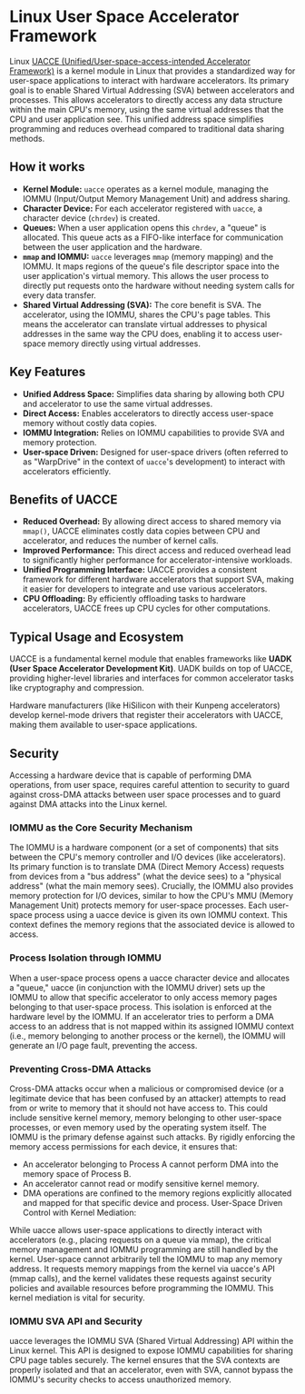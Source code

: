 # Linux User Space Accelerator Framework

Linux [UACCE (Unified/User-space-access-intended Accelerator
Framework)](https://docs.kernel.org/misc-devices/uacce.html) is a kernel module
in Linux that provides a standardized way for user-space applications to
interact with hardware accelerators. Its primary goal is to enable Shared
Virtual Addressing (SVA) between accelerators and processes. This allows
accelerators to directly access any data structure within the main CPU's memory,
using the same virtual addresses that the CPU and user application see. This
unified address space simplifies programming and reduces overhead compared to
traditional data sharing methods.

## How it works

* **Kernel Module:** `uacce` operates as a kernel module, managing the IOMMU
  (Input/Output Memory Management Unit) and address sharing.
* **Character Device:** For each accelerator registered with `uacce`, a
  character device (`chrdev`) is created.
* **Queues:** When a user application opens this `chrdev`, a "queue" is
  allocated. This queue acts as a FIFO-like interface for communication between
  the user application and the hardware.
* **`mmap` and IOMMU:** `uacce` leverages `mmap` (memory mapping) and the IOMMU.
  It maps regions of the queue's file descriptor space into the user
  application's virtual memory. This allows the user process to directly put
  requests onto the hardware without needing system calls for every data
  transfer.
* **Shared Virtual Addressing (SVA):** The core benefit is SVA. The accelerator,
  using the IOMMU, shares the CPU's page tables. This means the accelerator can
  translate virtual addresses to physical addresses in the same way the CPU
  does, enabling it to access user-space memory directly using virtual
  addresses.

## Key Features

* **Unified Address Space:** Simplifies data sharing by allowing both CPU and
  accelerator to use the same virtual addresses.
* **Direct Access:** Enables accelerators to directly access user-space memory
  without costly data copies.
* **IOMMU Integration:** Relies on IOMMU capabilities to provide SVA and memory
  protection.
* **User-space Driven:** Designed for user-space drivers (often referred to as
  "WarpDrive" in the context of `uacce`'s development) to interact with
  accelerators efficiently.

## Benefits of UACCE

* **Reduced Overhead:** By allowing direct access to shared memory via `mmap()`,
  UACCE eliminates costly data copies between CPU and accelerator, and reduces
  the number of kernel calls.
* **Improved Performance:** This direct access and reduced overhead lead to
  significantly higher performance for accelerator-intensive workloads.
* **Unified Programming Interface:** UACCE provides a consistent framework for
  different hardware accelerators that support SVA, making it easier for
  developers to integrate and use various accelerators.
* **CPU Offloading:** By efficiently offloading tasks to hardware accelerators,
  UACCE frees up CPU cycles for other computations.

## Typical Usage and Ecosystem

UACCE is a fundamental kernel module that enables frameworks like **UADK (User
Space Accelerator Development Kit)**. UADK builds on top of UACCE, providing
higher-level libraries and interfaces for common accelerator tasks like
cryptography and compression.

Hardware manufacturers (like HiSilicon with their Kunpeng accelerators) develop
kernel-mode drivers that register their accelerators with UACCE, making them
available to user-space applications.

## Security

Accessing a hardware device that is capable of performing DMA operations, from
user space, requires careful attention to security to guard against cross-DMA
attacks between user space processes and to guard against DMA attacks into the
Linux kernel.

### IOMMU as the Core Security Mechanism

The IOMMU is a hardware component (or a set of components) that sits between the
CPU's memory controller and I/O devices (like accelerators). Its primary
function is to translate DMA (Direct Memory Access) requests from devices from a
"bus address" (what the device sees) to a "physical address" (what the main
memory sees). Crucially, the IOMMU also provides memory protection for I/O
devices, similar to how the CPU's MMU (Memory Management Unit) protects memory
for user-space processes. Each user-space process using a uacce device is given
its own IOMMU context. This context defines the memory regions that the
associated device is allowed to access.

### Process Isolation through IOMMU

When a user-space process opens a uacce character device and allocates a
"queue," uacce (in conjunction with the IOMMU driver) sets up the IOMMU to allow
that specific accelerator to only access memory pages belonging to that
user-space process. This isolation is enforced at the hardware level by the
IOMMU. If an accelerator tries to perform a DMA access to an address that is not
mapped within its assigned IOMMU context (i.e., memory belonging to another
process or the kernel), the IOMMU will generate an I/O page fault, preventing
the access.

### Preventing Cross-DMA Attacks

Cross-DMA attacks occur when a malicious or compromised device (or a legitimate
device that has been confused by an attacker) attempts to read from or write to
memory that it should not have access to. This could include sensitive kernel
memory, memory belonging to other user-space processes, or even memory used by
the operating system itself. The IOMMU is the primary defense against such
attacks. By rigidly enforcing the memory access permissions for each device, it
ensures that:

* An accelerator belonging to Process A cannot perform DMA into the memory space
  of Process B.
* An accelerator cannot read or modify sensitive kernel memory.
* DMA operations are confined to the memory regions explicitly allocated and
mapped for that specific device and process. User-Space Driven Control with
Kernel Mediation:

While uacce allows user-space applications to directly interact with
accelerators (e.g., placing requests on a queue via mmap), the critical memory
management and IOMMU programming are still handled by the kernel. User-space
cannot arbitrarily tell the IOMMU to map any memory address. It requests memory
mappings from the kernel via uacce's API (mmap calls), and the kernel validates
these requests against security policies and available resources before
programming the IOMMU. This kernel mediation is vital for security.

### IOMMU SVA API and Security

uacce leverages the IOMMU SVA (Shared Virtual Addressing) API within the Linux
kernel. This API is designed to expose IOMMU capabilities for sharing CPU page
tables securely. The kernel ensures that the SVA contexts are properly isolated
and that an accelerator, even with SVA, cannot bypass the IOMMU's security
checks to access unauthorized memory.
